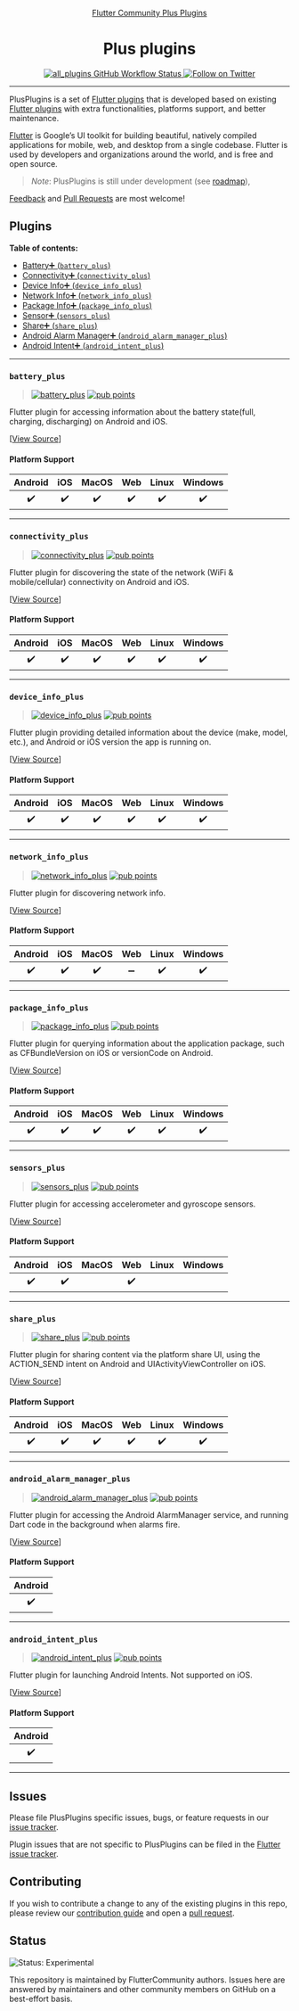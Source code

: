 <p align="center">
  <a href="https://plus.fluttercommunity.dev/">
    Flutter Community Plus Plugins<br/>
  </a>
  <h1 align="center">Plus plugins</h1>
</p>

<p align="center">
  <a href="https://github.com/fluttercommunity/plus_plugins/actions?query=workflow%3Aall_plugins">
    <img src="https://github.com/fluttercommunity/plus_plugins/workflows/all_plugins/badge.svg" alt="all_plugins GitHub Workflow Status"/>
  </a>
  <a href="https://twitter.com/FlutterComm">
    <img src="https://img.shields.io/twitter/follow/FlutterComm.svg?colorA=1da1f2&colorB=&label=Follow%20on%20Twitter" alt="Follow on Twitter">
  </a>
</p>

---

PlusPlugins is a set of [Flutter plugins](https://flutter.io/platform-plugins/) that is developed based on existing [Flutter plugins](https://github.com/flutter/plugins) with extra functionalities, platforms support, and better maintenance.

[Flutter](https://flutter.dev) is Google’s UI toolkit for building beautiful, natively compiled applications for mobile, web, and desktop from a single codebase. Flutter is used by developers and organizations around the world, and is free and open source.

> *Note*: PlusPlugins is still under development (see [roadmap](https://github.com/fluttercommunity/plus_plugins/issues/12)),

[Feedback](https://github.com/fluttercommunity/plus_plugins/issues) and [Pull Requests](https://github.com/fluttercommunity/plus_plugins/pulls) are most welcome!

## Plugins

**Table of contents:**

 - [Battery➕ (`battery_plus`)](#battery_plus)
 - [Connectivity➕ (`connectivity_plus`)](#connectivity_plus)
 - [Device Info➕ (`device_info_plus`)](#device_info_plus)
 - [Network Info➕ (`network_info_plus`)](#network_info_plus)
 - [Package Info➕ (`package_info_plus`)](#package_info_plus)
 - [Sensor➕ (`sensors_plus`)](#sensors_plus)
 - [Share➕ (`share_plus`)](#share_plus)
 - [Android Alarm Manager➕ (`android_alarm_manager_plus`)](#android_alarm_manager_plus)
 - [Android Intent➕ (`android_intent_plus`)](#android_intent_plus)
---

### `battery_plus`

> [![battery_plus][battery_plus_badge_pub]][battery_plus] [![pub points][battery_plus_badge_pub_points]][battery_plus_pub_points]

Flutter plugin for accessing information about the battery state(full, charging, discharging) on Android and iOS.

[[View Source][battery_plus_code]]

#### Platform Support

| Android | iOS | MacOS | Web | Linux | Windows |
|:-------:|:---:|:-----:|:---:|:-----:|:------:|
|    ✔️    |  ✔️  |   ✔️   |  ✔️  |   ✔️   |    ✔️   |

----

### `connectivity_plus`

> [![connectivity_plus][connectivity_plus_badge_pub]][connectivity_plus] [![pub points][connectivity_plus_badge_pub_points]][connectivity_plus_pub_points]

Flutter plugin for discovering the state of the network (WiFi &
mobile/cellular) connectivity on Android and iOS.

[[View Source][connectivity_plus_code]]

#### Platform Support

| Android | iOS | MacOS | Web | Linux | Windows |
|:-------:|:---:|:-----:|:---:|:-----:|:------:|
|    ✔️    |  ✔️  |   ✔️   |  ✔️  |   ✔️   |   ✔️   |

----

### `device_info_plus`

> [![device_info_plus][device_info_plus_badge_pub]][device_info_plus] [![pub points][device_info_plus_badge_pub_points]][device_info_plus_pub_points]

Flutter plugin providing detailed information about the device
  (make, model, etc.), and Android or iOS version the app is running on.

[[View Source][device_info_plus_code]]

#### Platform Support

| Android | iOS | MacOS | Web | Linux | Windows |
|:-------:|:---:|:-----:|:---:|:-----:|:------:|
|    ✔️    |  ✔️  |   ✔️   |  ✔️  |   ✔️   |   ✔️   |

----

### `network_info_plus`

> [![network_info_plus][network_info_plus_badge_pub]][network_info_plus] [![pub points][network_info_plus_badge_pub_points]][network_info_plus_pub_points]

Flutter plugin for discovering network info.

[[View Source][network_info_plus_code]]

#### Platform Support

| Android | iOS | MacOS | Web | Linux | Windows |
|:-------:|:---:|:-----:|:---:|:-----:|:------:|
|    ✔️   |  ✔️ |   ✔️  |  ➖  |   ✔️  |   ✔️   |

----

### `package_info_plus`

> [![package_info_plus][package_info_plus_badge_pub]][package_info_plus] [![pub points][package_info_plus_badge_pub_points]][package_info_plus_pub_points]

Flutter plugin for querying information about the application
  package, such as CFBundleVersion on iOS or versionCode on Android.

[[View Source][package_info_plus_code]]

#### Platform Support

| Android | iOS | MacOS | Web | Linux | Windows |
|:-------:|:---:|:-----:|:---:|:-----:|:------:|
|    ✔️    |  ✔️  |   ✔️   |  ✔️  |  ✔️  |   ✔️    |

----

### `sensors_plus`

> [![sensors_plus][sensors_plus_badge_pub]][sensors_plus] [![pub points][sensors_plus_badge_pub_points]][sensors_plus_pub_points]

Flutter plugin for accessing accelerometer and gyroscope sensors.

[[View Source][sensors_plus_code]]

#### Platform Support

| Android | iOS | MacOS | Web | Linux | Windows |
|:-------:|:---:|:-----:|:---:|:-----:|:------:|
|    ✔️    |  ✔️  |       |  ✔️  |       |        |

----

### `share_plus`

> [![share_plus][share_plus_badge_pub]][share_plus] [![pub points][share_plus_badge_pub_points]][share_plus_pub_points]

Flutter plugin for sharing content via the platform share UI, using the ACTION_SEND intent on Android and UIActivityViewController on iOS.

[[View Source][share_plus_code]]

#### Platform Support

| Android | iOS | MacOS | Web | Linux | Windows |
|:-------:|:---:|:-----:|:---:|:-----:|:------:|
|    ✔️    |  ✔️  |   ✔️   |  ✔️  |   ✔️   |    ✔️   |

----

### `android_alarm_manager_plus`

> [![android_alarm_manager_plus][android_alarm_manager_plus_badge_pub]][android_alarm_manager_plus] [![pub points][android_alarm_manager_plus_badge_pub_points]][android_alarm_manager_plus_pub_points]

Flutter plugin for accessing the Android AlarmManager service, and running Dart code in the background when alarms fire.

[[View Source][android_alarm_manager_plus_code]]

#### Platform Support

| Android |
|:-------:|
|    ✔️    |

----

### `android_intent_plus`

> [![android_intent_plus][android_intent_plus_badge_pub]][android_intent_plus] [![pub points][android_intent_plus_badge_pub_points]][android_intent_plus_pub_points]

Flutter plugin for launching Android Intents. Not supported on iOS.

[[View Source][android_intent_plus_code]]

#### Platform Support

| Android |
|:-------:|
|    ✔️    |

----

## Issues

Please file PlusPlugins specific issues, bugs, or feature requests in our [issue tracker](https://github.com/fluttercommunity/plus_plugins/issues/new).

Plugin issues that are not specific to PlusPlugins can be filed in the [Flutter issue tracker](https://github.com/flutter/flutter/issues/new).

## Contributing

If you wish to contribute a change to any of the existing plugins in this repo,
please review our [contribution guide](https://github.com/fluttercommunity/plus_plugins/blob/master/CONTRIBUTING.md)
and open a [pull request](https://github.com/fluttercommunity/plus_plugins/pulls).

## Status

![Status: Experimental](https://img.shields.io/badge/Status-Experimental-blue)

This repository is maintained by FlutterCommunity authors. Issues here are answered by maintainers and other community members on GitHub on a best-effort basis.

[battery_plus]: https://pub.dev/packages/battery_plus
[battery_plus_code]: https://github.com/fluttercommunity/plus_plugins/tree/main/packages/battery_plus
[battery_plus_pub_points]: https://pub.dev/packages/battery_plus/score
[battery_plus_badge_pub_points]: https://badges.bar/battery_plus/pub%20points
[battery_plus_badge_pub]: https://img.shields.io/pub/v/battery_plus.svg

[connectivity_plus]: https://pub.dev/packages/connectivity_plus
[connectivity_plus_code]: https://github.com/fluttercommunity/plus_plugins/tree/main/packages/connectivity_plus
[connectivity_plus_pub_points]: https://pub.dev/packages/connectivity_plus/score
[connectivity_plus_badge_pub_points]: https://badges.bar/connectivity_plus/pub%20points
[connectivity_plus_badge_pub]: https://img.shields.io/pub/v/connectivity_plus.svg

[network_info_plus]: https://pub.dev/packages/network_info_plus
[network_info_plus_code]: https://github.com/fluttercommunity/plus_plugins/tree/main/packages/network_info_plus
[network_info_plus_pub_points]: https://pub.dev/packages/network_info_plus/score
[network_info_plus_badge_pub_points]: https://badges.bar/network_info_plus/pub%20points
[network_info_plus_badge_pub]: https://img.shields.io/pub/v/network_info_plus.svg

[android_alarm_manager_plus]: https://pub.dev/packages/android_alarm_manager_plus
[android_alarm_manager_plus_code]: https://github.com/fluttercommunity/plus_plugins/tree/main/packages/android_alarm_manager_plus
[android_alarm_manager_plus_pub_points]: https://pub.dev/packages/android_alarm_manager_plus/score
[android_alarm_manager_plus_badge_pub_points]: https://badges.bar/android_alarm_manager_plus/pub%20points
[android_alarm_manager_plus_badge_pub]: https://img.shields.io/pub/v/android_alarm_manager_plus.svg

[android_intent_plus]: https://pub.dev/packages/android_intent_plus
[android_intent_plus_code]: https://github.com/fluttercommunity/plus_plugins/tree/main/packages/android_intent_plus
[android_intent_plus_pub_points]: https://pub.dev/packages/android_intent_plus/score
[android_intent_plus_badge_pub_points]: https://badges.bar/android_intent_plus/pub%20points
[android_intent_plus_badge_pub]: https://img.shields.io/pub/v/android_intent_plus.svg

[device_info_plus]: https://pub.dev/packages/device_info_plus
[device_info_plus_code]: https://github.com/fluttercommunity/plus_plugins/tree/main/packages/device_info_plus
[device_info_plus_pub_points]: https://pub.dev/packages/device_info_plus/score
[device_info_plus_badge_pub_points]: https://badges.bar/device_info_plus/pub%20points
[device_info_plus_badge_pub]: https://img.shields.io/pub/v/device_info_plus.svg

[package_info_plus]: https://pub.dev/packages/package_info_plus
[package_info_plus_code]: https://github.com/fluttercommunity/plus_plugins/tree/main/packages/package_info_plus
[package_info_plus_pub_points]: https://pub.dev/packages/package_info_plus/score
[package_info_plus_badge_pub_points]: https://badges.bar/package_info_plus/pub%20points
[package_info_plus_badge_pub]: https://img.shields.io/pub/v/package_info_plus.svg

[sensors_plus]: https://pub.dev/packages/sensors_plus
[sensors_plus_code]: https://github.com/fluttercommunity/plus_plugins/tree/main/packages/sensors_plus
[sensors_plus_pub_points]: https://pub.dev/packages/sensors_plus/score
[sensors_plus_badge_pub_points]: https://badges.bar/sensors_plus/pub%20points
[sensors_plus_badge_pub]: https://img.shields.io/pub/v/sensors_plus.svg

[share_plus]: https://pub.dev/packages/share_plus
[share_plus_code]: https://github.com/fluttercommunity/plus_plugins/tree/main/packages/share_plus
[share_plus_pub_points]: https://pub.dev/packages/share_plus/score
[share_plus_badge_pub_points]: https://badges.bar/share_plus/pub%20points
[share_plus_badge_pub]: https://img.shields.io/pub/v/share_plus.svg
